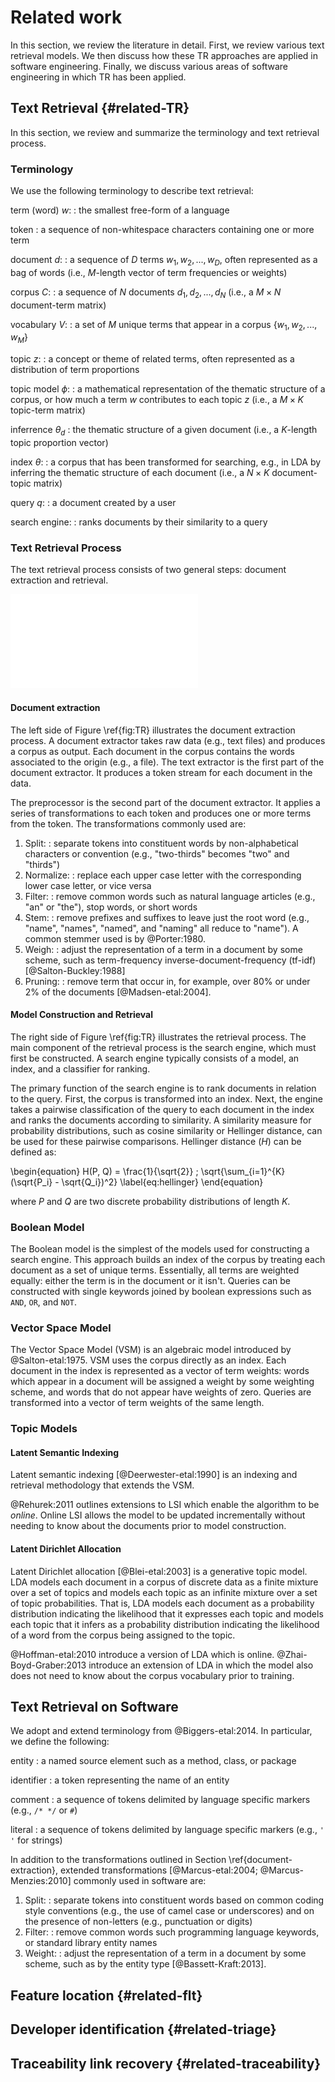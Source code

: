 # Related work

In this section, we review the literature in detail.
First, we review various text retrieval models.
We then discuss how these TR approaches are applied in software engineering.
Finally, we discuss various areas of software engineering in which TR
has been applied.

## Text Retrieval {#related-TR}

In this section, we review and summarize the terminology and text retrieval
process.

### Terminology

We use the following terminology to describe text retrieval:

term (word) $w$:
:   the smallest free-form of a language

token
:   a sequence of non-whitespace characters containing one or more term

document $d$:
:   a sequence of $D$ terms $w_1, w_2, ..., w_D$, often represented as a
bag of words (i.e., $M$-length vector of term frequencies or weights)

corpus $C$:
:   a sequence of $N$ documents $d_1, d_2, ..., d_N$ (i.e., a $M \times N$
document-term matrix)

vocabulary $V$:
:   a set of $M$ unique terms that appear in a corpus $\{w_1, w_2, ..., w_M\}$

topic $z$:
:   a concept or theme of related terms, often represented as a distribution of
term proportions

topic model $\phi$:
:   a mathematical representation of the thematic structure of a corpus, or how
much a term $w$ contributes to each topic $z$ (i.e., a $M \times K$ topic-term
matrix)

inferrence $\theta_d$
:   the thematic structure of a given document (i.e., a $K$-length topic
proportion vector)

index $\theta$:
:   a corpus that has been transformed for searching, e.g., in LDA by
inferring the thematic structure of each document (i.e., a $N \times K$
document-topic matrix)

query $q$:
:   a document created by a user

search engine:
:   ranks documents by their similarity to a query


### Text Retrieval Process

The text retrieval process consists of two general steps: document extraction
and retrieval.

![The general text retrieval process\label{fig:TR}](figures/text-retrieval.pdf)


#### Document extraction

The left side of Figure \ref{fig:TR} illustrates the document extraction
process. A document extractor takes raw data (e.g., text files) and produces a
corpus as output. Each document in the corpus contains the words associated to
the origin (e.g., a file). The text extractor is the first part of the document
extractor. It produces a token stream for each document in the data.

The preprocessor is the second part of the document extractor. It applies a
series of transformations to each token and produces one or more terms from the
token. The transformations commonly used are:

1. Split:
    :    separate tokens into constituent words by non-alphabetical characters
    or convention (e.g., "two-thirds" becomes "two" and "thirds")
2. Normalize:
    :   replace each upper case letter with the corresponding lower case
    letter, or vice versa
3. Filter:
    :   remove common words such as natural language articles (e.g., "an" or
    "the"), stop words, or short words
4. Stem:
    :   remove prefixes and suffixes to leave just the root word (e.g.,
    "name", "names", "named", and "naming" all reduce to "name"). A common
    stemmer used is by @Porter:1980.
5. Weigh:
    :   adjust the representation of a term in a document by some scheme,
    such as term-frequency inverse-document-frequency (tf-idf)
    [@Salton-Buckley:1988]
6. Pruning:
    :   remove term that occur in, for example, over 80% or under 2% of the
    documents [@Madsen-etal:2004].

#### Model Construction and Retrieval

The right side of Figure \ref{fig:TR} illustrates the retrieval process. The
main component of the retrieval process is the search engine, which must first
be constructed. A search engine typically consists of a model, an index, and a
classifier for ranking.

The primary function of the search engine is to rank documents in relation to
the query. First, the corpus is transformed into an index. Next, the engine
takes a pairwise classification of the query to each document in the index and
ranks the documents according to similarity. A similarity measure for
probability distributions, such as cosine similarity or Hellinger distance, can
be used for these pairwise comparisons. Hellinger distance ($H$) can be defined
as:

\begin{equation}
    H(P, Q) = \frac{1}{\sqrt{2}} \; \sqrt{\sum_{i=1}^{K} (\sqrt{P_i} - \sqrt{Q_i})^2}
\label{eq:hellinger}
\end{equation}

where $P$ and $Q$ are two discrete probability distributions of length $K$.

### Boolean Model

The Boolean model is the simplest of the models used for constructing a search
engine. This approach builds an index of the corpus by treating each document
as a set of unique terms. Essentially, all terms are weighted equally: either
the term is in the document or it isn't. Queries can be constructed with
single keywords joined by boolean expressions such as `AND`, `OR`, and `NOT`.

### Vector Space Model

The Vector Space Model (VSM) is an algebraic model introduced by
@Salton-etal:1975. VSM uses the corpus directly as an index. Each document in
the index is represented as a vector of term weights: words which appear in a
document will be assigned a weight by some weighting scheme, and words that do
not appear have weights of zero. Queries are transformed into a vector of term
weights of the same length.

### Topic Models

#### Latent Semantic Indexing

Latent semantic indexing [@Deerwester-etal:1990] is an indexing and retrieval
methodology that extends the VSM.

@Rehurek:2011 outlines extensions to LSI which enable the algorithm to be
*online*. Online LSI allows the model to be updated incrementally without
needing to know about the documents prior to model construction.

#### Latent Dirichlet Allocation

Latent Dirichlet allocation [@Blei-etal:2003] is a generative topic model. LDA
models each document in a corpus of discrete data as a finite mixture over a
set of topics and models each topic as an infinite mixture over a set of topic
probabilities.  That is, LDA models each document as a probability distribution
indicating the likelihood that it expresses each topic and models each topic
that it infers as a probability distribution indicating the likelihood of a
word from the corpus being assigned to the topic.

@Hoffman-etal:2010 introduce a version of LDA which is online.
@Zhai-Boyd-Graber:2013 introduce an extension of LDA in which the model also
does not need to know about the corpus vocabulary prior to training.

## Text Retrieval on Software

We adopt and extend terminology from @Biggers-etal:2014.
In particular, we define the following:

entity
:   a named source element such as a method, class, or package

identifier
:   a token representing the name of an entity

comment
:   a sequence of tokens delimited by language specific markers (e.g., `/* */`
or `#`)

literal
:   a sequence of tokens delimited by language specific markers (e.g., `' '`
for strings)

In addition to the transformations outlined in Section
\ref{document-extraction}, extended transformations [@Marcus-etal:2004;
@Marcus-Menzies:2010] commonly used in software are:

1. Split:
    :    separate tokens into constituent words based on common coding style
    conventions (e.g., the use of camel case or underscores) and on the presence
    of non-letters (e.g., punctuation or digits)
2. Filter:
    :   remove common words such programming language keywords, or standard
    library entity names
3. Weight:
    :   adjust the representation of a term in a document by some scheme, such
    as by the entity type [@Bassett-Kraft:2013].

## Feature location {#related-flt}

## Developer identification {#related-triage}

## Traceability link recovery {#related-traceability}

